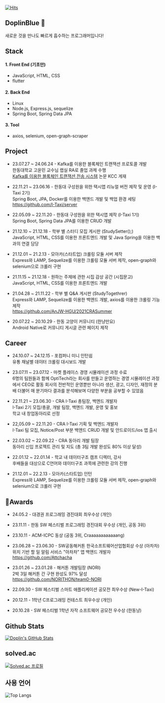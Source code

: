 [![Hits](https://hits.seeyoufarm.com/api/count/incr/badge.svg?url=https%3A%2F%2Fgithub.com%2FYuSoeun%2Fhit-counter&count_bg=%233D61C8&title_bg=%23555555&icon=&icon_color=%23E7E7E7&title=hits&edge_flat=false)](https://hits.seeyoufarm.com)

## DoplinBlue 👋
새로운 것을 만나도 빠르게 흡수하는 프로그래머입니다!
  

## Stack
#### 1. Front End (기초만)
- JavaScript, HTML, CSS
- flutter

#### 2. Back End
- Linux
- Node.js, Express.js, sequelize
- Spring Boot, Spring Data JPA

#### 3. Tool
- axios, selenium, open-graph-scraper
  
  
## Project
- 23.07.27 ~ 24.06.24 - Kafka를 이용한 블록체인 트랜잭션 프로토콜 개발  
한동대학교 고윤민 교수님 랩실 RA로 졸업 과제 수행  
[Kafka를 이용한 블록체인 트랜잭션 전송 시스템](https://www.dbpia.co.kr/pdf/pdfView.do?nodeId=NODE11862518&googleIPSandBox=false&mark=0&minRead=5&ipRange=false&b2cLoginYN=false&icstClss=010000&isPDFSizeAllowed=true&accessgl=Y&language=ko_KR&hasTopBanner=true  ) 논문 KCC 게재
 
- 22.11.21 ~ 23.06.16 - 한동대 구성원을 위한 택시앱 리뉴얼 버전 제작 및 운영 (I-Taxi 2기)  
Spring Boot, JPA, Docker를 이용한 백앤드 개발 및 백업 환경 세팅  
https://github.com/I-Taxi/server  

- 22.05.09 ~ 22.11.20 - 한동대 구성원을 위한 택시앱 제작 (I-Taxi 1기)  
Spring Boot, Spring Data JPA를 이용한 CRUD 개발  

- 21.12.10 ~ 21.12.18 - 학부 별 스터디 모집 게시판 (StudySetter();)  
JavaScript, HTML, CSS를 이용한 프론트앤드 개발 및 Java Spring을 이용한 백과의 연결 담당  

- 21.12.01 ~ 21.2.13 - 모아카(스타트업) 크롤링 모듈 서버 제작  
Express와 LAMP, Sequelize를 이용한 크롤링 모듈 서버 제작, open-graph와 selenium으로 크롤러 구현

- 21.11.15 ~ 21.12.18 - 원하는 주제에 관한 시집 감상 공간 (시집문고)  
JavaScript, HTML, CSS를 이용한 프론트앤드 개발

- 21.04.28 ~ 21.11.22 - 학부 별 Q&A 게시판 (StudyTogethrer)  
Express와 LAMP, Sequelize를 이용한 백앤드 개발, axios를 이용한 크롤링 기능 제작  
https://github.com/AnJW-HGU/2021CRASummer

- 20.07.22 ~ 20.10.29 - 한동 고양이 커뮤니티 (한냥만요)  
Android Native로 커뮤니티 게시글 관련 페이지 제작
  

## Career
- 24.10.07 ~ 24.12.15 - 포컴퍼니 미니 인턴쉽  
유통 채널별 데이터 크롤링 대시보드 개발  
  
- 23.07.11 ~ 23.07.12 - 마켓 플레이스 경영 시뮬레이션 과정 수료  
6명의 팀원들과 함께 OptiTech라는 회사를 만들고 운영하는 경영 시뮬레이션 과정에서 CEO로 활동 회사의 전반적인 운영뿐만 아니라 생산, 광고, 디자인, 재정의 분배 더불어 매 분기마다 결과를 분석해보며 다양한 부분을 공부할 수 있었음

- 22.11.21 ~ 23.06.30 - CRA I-Taxi 총팀장, 백앤드 개발자  
I-Taxi 2기 모집/총괄, 개발 팀장, 백앤드 개발, 운영 및 홍보  
학교 내 창업동아리로 선정

- 22,05.09 ~ 22.11.20 - CRA I-Taxi 기획 및 백앤드 개발자  
I-Taxi 팀 모집, Notice/Post 부분 백앤드 CRUD 개발 및 안드로이드/ios 앱 출시  

- 22.03.02 ~ 22.09.22 - CRA 동아리 개발 팀장  
동아리 신입 프로젝트 관리 및 지도 (총 3팀 개발 완성도 80% 이상 달성)

- 22.01.12 ~ 22.01.14 - 학교 내 데이터구조 캠프 디렉터, 강사  
후배들을 대상으로 C언어와 데이터구조 과목에 관련한 강의 진행

- 21.12.01 ~ 22.2.13 - 모아카(스타트업) 인턴  
Express와 LAMP, Sequelize를 이용한 크롤링 모듈 서버 제작, open-graph와 selenium으로 크롤러 구현
  
## Awards
- 24.05.2 - 대경권 프로그래밍 경진대회 최우수상 (개인)  

- 23.11.11 - 한동 SW 페스티벌 프로그래밍 경진대회 우수상 (개인, 공동 3위)  
    
- 23.10.11 - ACM-ICPC 동상 (공동 3위, Craaaaaaaaaaaang)  
  
- 23.06.28 ~ 23.06.30 - SW공동해커톤 한국소프트웨어산업협회상 수상 (아차차)  
  위치 기반 할 일 알림 서비스 "아차차" 앱 백앤드 개발자  
  https://github.com/Attchacha    

- 23.01.26 ~ 23.01.28 - 해커톤 개발팀장 (NORI)  
  2박 3일 해커톤 간 구현 완성도 97% 달성  
  https://github.com/NORITHON/team0-NORI  

- 22.09.30 - SW 페스티벌 스마트 애플리케이션 공모전 최우수상 (New-I-Taxi)  

- 20.12.11 - 1학년 C프로그래밍 컨테스트 최우수상 (개인)   
  
- 20.10.28 - SW 페스티벌 1학년 자작 소프트웨어 공모전 우수상 (한동냥)  
    

## Github Stats

[![Doplin's GitHub Stats](https://github-readme-stats.vercel.app/api?username=YuSoeun&count_private=true&show_icons=true)](https://github.com/anuraghazra/github-readme-stats)

## solved.ac
[![Solved.ac 프로필](http://mazassumnida.wtf/api/v2/generate_badge?boj=soeunsense7)](https://solved.ac/soeunsense7)

## 사용 언어
![Top Langs](https://github-readme-stats.vercel.app/api/top-langs/?username=YuSoeun&theme=merko)
